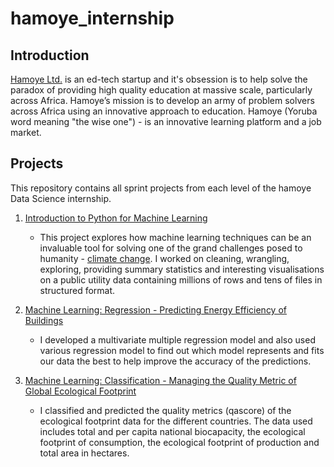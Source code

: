 # hamoye_internship

## Introduction
[Hamoye Ltd.](https://hamoye.com/) is an ed-tech startup and it's obsession is to help solve the paradox of providing high quality education at massive scale, particularly across Africa.
Hamoye’s mission is to develop an army of problem solvers across Africa using an innovative approach to education. Hamoye (Yoruba word meaning "the wise one") - is an innovative learning platform and a job market.

## Projects
This repository contains all sprint projects from each level of the hamoye Data Science internship.

1. [Introduction to Python for Machine Learning](https://github.com/doyinsolamiolaoye/hamoye_internship/blob/master/Hamoye_stage_one_quiz.ipynb)
    * This project explores how  machine learning techniques can be an invaluable tool for solving one of the grand challenges posed to humanity - [climate change](https://hamoye.com/app/course-details/11993f74d1c1f000). I worked on cleaning, wrangling, exploring, providing summary statistics and interesting visualisations on a public utility data containing millions of rows and tens of files in structured format.
    
2. [Machine Learning: Regression - Predicting Energy Efficiency of Buildings](https://github.com/doyinsolamiolaoye/hamoye_internship/blob/master/hamoye_stage_two_quiz.ipynb)
   * I developed a multivariate multiple regression model and also used various regression model to find out which model represents and fits our data the best to help improve the accuracy of the predictions.

3. [ Machine Learning: Classification - Managing the Quality Metric of Global Ecological Footprint](https://github.com/doyinsolamiolaoye/hamoye_internship/blob/master/hamoye_Stage_three_quiz.ipynb)
   * I classified and predicted the quality metrics (qascore) of the ecological footprint data for the different countries. The data used includes total and per capita national biocapacity, the ecological footprint of consumption, the ecological footprint of production and total area in hectares.
